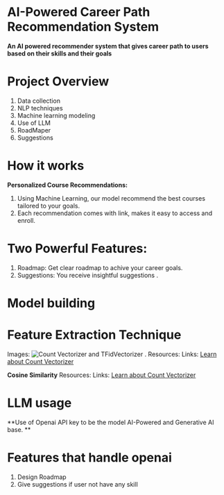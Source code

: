 # AI-Powered Career Path Recommendation System 

**An AI powered recommender system that gives career path to users based on their skills and their goals**

# Project Overview 
1. Data collection
2. NLP techniques
3. Machine learning modeling
4. Use of LLM
5. RoadMaper
6. Suggestions

# How it works 
**Personalized Course Recommendations:**
1. Using Machine Learning, our model recommend the best courses tailored to your goals. 
2. Each recommendation comes with link, makes it easy to access and enroll.

# Two Powerful Features:
1. Roadmap: Get clear roadmap to achive your career goals. 
2. Suggestions: You receive insightful suggestions .

# Model building
# Feature Extraction Technique 
 Images: ![Count Vectorizer and TFidVectorizer](image.png) .
 Resources:  Links: [Learn about Count Vectorizer]( https://scikit-learn.org/stable/modules/generated/sklearn.feature_extraction.text.TfidfVectorizer.html) 

**Cosine Similarity**
Resources:  Links: [Learn about Count Vectorizer](https://scikit-learn.org/stable/modules/generated/sklearn.metrics.pairwise.cosine_similarity.html) 


# LLM usage 
**Use of Openai API key to be the model AI-Powered and Generative AI base.  **
# Features that handle openai
1. Design Roadmap 
2. Give suggestions if user not have any skill
